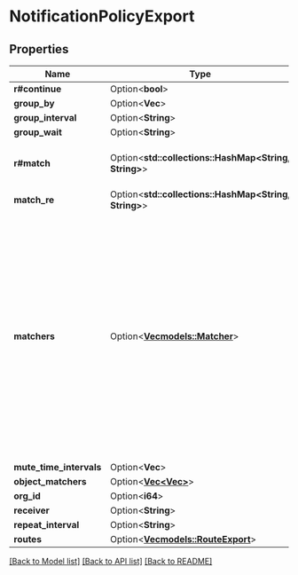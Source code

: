 # NotificationPolicyExport

## Properties

Name | Type | Description | Notes
------------ | ------------- | ------------- | -------------
**r#continue** | Option<**bool**> |  | [optional]
**group_by** | Option<**Vec<String>**> |  | [optional]
**group_interval** | Option<**String**> |  | [optional]
**group_wait** | Option<**String**> |  | [optional]
**r#match** | Option<**std::collections::HashMap<String, String>**> | Deprecated. Remove before v1.0 release. | [optional]
**match_re** | Option<**std::collections::HashMap<String, String>**> |  | [optional]
**matchers** | Option<[**Vec<models::Matcher>**](Matcher.md)> | Matchers is a slice of Matchers that is sortable, implements Stringer, and provides a Matches method to match a LabelSet against all Matchers in the slice. Note that some users of Matchers might require it to be sorted. | [optional]
**mute_time_intervals** | Option<**Vec<String>**> |  | [optional]
**object_matchers** | Option<[**Vec<Vec<String>>**](Vec.md)> |  | [optional]
**org_id** | Option<**i64**> |  | [optional]
**receiver** | Option<**String**> |  | [optional]
**repeat_interval** | Option<**String**> |  | [optional]
**routes** | Option<[**Vec<models::RouteExport>**](RouteExport.md)> |  | [optional]

[[Back to Model list]](../README.md#documentation-for-models) [[Back to API list]](../README.md#documentation-for-api-endpoints) [[Back to README]](../README.md)


